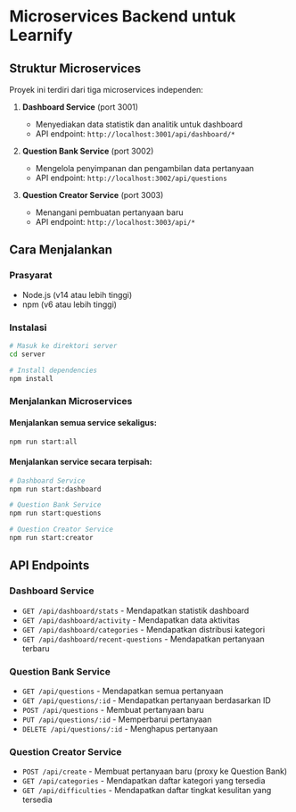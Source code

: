 
# Microservices Backend untuk Learnify

## Struktur Microservices

Proyek ini terdiri dari tiga microservices independen:

1. **Dashboard Service** (port 3001)
   - Menyediakan data statistik dan analitik untuk dashboard
   - API endpoint: `http://localhost:3001/api/dashboard/*`

2. **Question Bank Service** (port 3002)
   - Mengelola penyimpanan dan pengambilan data pertanyaan
   - API endpoint: `http://localhost:3002/api/questions`

3. **Question Creator Service** (port 3003)
   - Menangani pembuatan pertanyaan baru
   - API endpoint: `http://localhost:3003/api/*`

## Cara Menjalankan

### Prasyarat
- Node.js (v14 atau lebih tinggi)
- npm (v6 atau lebih tinggi)

### Instalasi

```bash
# Masuk ke direktori server
cd server

# Install dependencies
npm install
```

### Menjalankan Microservices

#### Menjalankan semua service sekaligus:

```bash
npm run start:all
```

#### Menjalankan service secara terpisah:

```bash
# Dashboard Service
npm run start:dashboard

# Question Bank Service
npm run start:questions

# Question Creator Service
npm run start:creator
```

## API Endpoints

### Dashboard Service

- `GET /api/dashboard/stats` - Mendapatkan statistik dashboard
- `GET /api/dashboard/activity` - Mendapatkan data aktivitas
- `GET /api/dashboard/categories` - Mendapatkan distribusi kategori
- `GET /api/dashboard/recent-questions` - Mendapatkan pertanyaan terbaru

### Question Bank Service

- `GET /api/questions` - Mendapatkan semua pertanyaan
- `GET /api/questions/:id` - Mendapatkan pertanyaan berdasarkan ID
- `POST /api/questions` - Membuat pertanyaan baru
- `PUT /api/questions/:id` - Memperbarui pertanyaan
- `DELETE /api/questions/:id` - Menghapus pertanyaan

### Question Creator Service

- `POST /api/create` - Membuat pertanyaan baru (proxy ke Question Bank)
- `GET /api/categories` - Mendapatkan daftar kategori yang tersedia
- `GET /api/difficulties` - Mendapatkan daftar tingkat kesulitan yang tersedia
